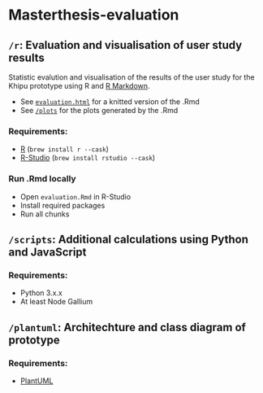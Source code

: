 # Masterthesis-evaluation

## `/r`: Evaluation and visualisation of user study results
Statistic evalution and visualisation of the results of the user study for the Khipu prototype using R and [R Markdown](https://rmarkdown.rstudio.com/).
- See [`evaluation.html`](/r/evaluation.html) for a knitted version of the .Rmd
- See [`/plots`](/r/plots) for the plots generated by the .Rmd
### Requirements:
- [R](https://www.r-project.org/) (`brew install r --cask`)
- [R-Studio](https://www.rstudio.com/) (`brew install rstudio --cask`)

### Run .Rmd locally
- Open `evaluation.Rmd` in R-Studio
- Install required packages
- Run all chunks

## `/scripts`: Additional calculations using Python and JavaScript
### Requirements:
- Python 3.x.x
- At least Node Gallium

## `/plantuml`: Architechture and class diagram of prototype
### Requirements:
- [PlantUML](https://plantuml.com/en/)

